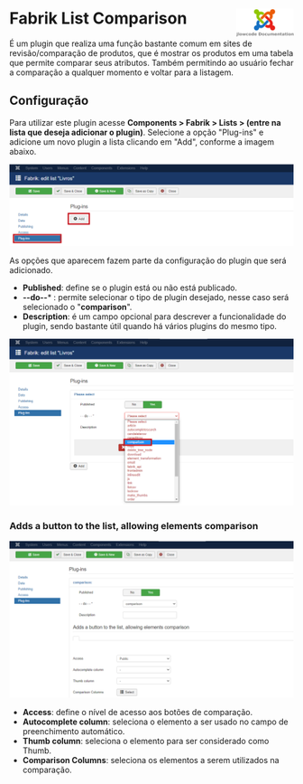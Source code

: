 # Fabrik List Comparison <img src="/images/jlowcodelogo.png" width="102px" align="right" />

É um plugin que realiza uma função bastante comum em sites de revisão/comparação de produtos, que é mostrar os produtos em uma tabela que permite comparar seus atributos. Também permitindo ao usuário fechar a comparação a qualquer momento e voltar para a listagem.

## Configuração

Para utilizar este plugin acesse **Components > Fabrik > Lists > (entre na lista que deseja adicionar o plugin)**. Selecione a opção "Plug-ins" e adicione um novo plugin a lista clicando em "Add", conforme a imagem abaixo.

<img src="/images/1.png" width="900px" />

As opções que aparecem fazem parte da configuração do plugin que será adicionado.
- **Published**: define se o plugin está ou não está publicado.
- **--do--*** : permite selecionar o tipo de plugin desejado, nesse caso será selecionado o "**comparison**".
- **Description**: é um campo opcional para descrever a funcionalidade do plugin, sendo bastante útil quando há vários plugins do mesmo tipo.

<img src="/images/2.png" width="900px" />

### Adds a button to the list, allowing elements comparison

<img src="/images/3.png" width="900px" />

- **Access**: define o nível de acesso aos botões de comparação.
- **Autocomplete column**: seleciona o elemento a ser usado no campo de preenchimento automático.
- **Thumb column**: seleciona o elemento para ser considerado como Thumb.
- **Comparison Columns**: seleciona os elementos a serem utilizados na comparação.
